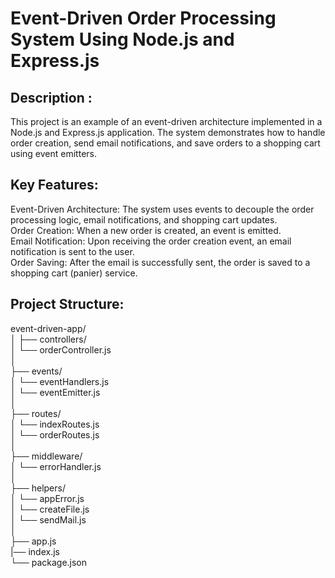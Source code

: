 # Event-Driven Order Processing System Using Node.js and Express.js <br>
## Description :
This project is an example of an event-driven architecture implemented in a Node.js and Express.js application. The system demonstrates how to handle order creation, send email notifications, and save orders to a shopping cart using event emitters.  <br>

## Key Features: <br>
Event-Driven Architecture: The system uses events to decouple the order processing logic, email notifications, and shopping cart updates. <br>
Order Creation: When a new order is created, an event is emitted. <br>
Email Notification: Upon receiving the order creation event, an email notification is sent to the user. <br>
Order Saving: After the email is successfully sent, the order is saved to a shopping cart (panier) service. <br>
## Project Structure:<br>
 event-driven-app/<br>│ ├── controllers/ <br>│ └── orderController.js <br>│ <br>├── events/ <br>│ └── eventHandlers.js <br>│ └── eventEmitter.js <br>│ <br>├── routes/ <br>│ └── indexRoutes.js<br>│ └── orderRoutes.js<br>│<br> ├── middleware/ <br>│ └── errorHandler.js<br>│<br>├── helpers/<br>│ └── appError.js<br>│ └── createFile.js<br> │ └── sendMail.js <br>│ <br>├── app.js<br>|── index.js <br>└── package.json
    
